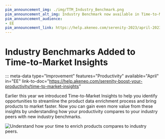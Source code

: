 ```yaml
---
pim_announcement_img: ./img/TTM_Industry_Benchmark.png
pim_announcement_alt_img: Industry Benchmark now available in Time-to-Market Insights
pim_announcement_audience:
- EE
pim_announcement_link: https://help.akeneo.com/serenity-2023/april-2023-serenity-updates#industry-benchmarks-added-to-time-to-market-insights
---
```


# Industry Benchmarks Added to Time-to-Market Insights
::: meta-data type="Improvement" features="Productivity" available="April" in="EE" link-to-doc="https://help.akeneo.com/serenity-boost-your-productivity/time-to-market-insights"

Earlier this year we introduced Time-to-Market Insights to help you identify opportunities to streamline the product data enrichment process and bring products to market faster. Now you can gain even more value from these insights by understanding how your productivity compares to your industry peers with new industry benchmarks.



![Understand how your time to enrich products compares to industry peers.](../img/TTM_Industry_Benchmark.png)


